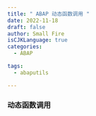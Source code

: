 ```yaml
---
title: " ABAP 动态函数调用 "
date: 2022-11-18
draft: false
author: Small Fire
isCJKLanguage: true
categories: 
  - ABAP

tags: 
  - abaputils

---
```


### 动态函数调用